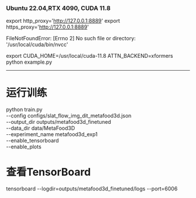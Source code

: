 ### Ubuntu 22.04,RTX 4090, CUDA 11.8

export http_proxy='http://127.0.0.1:8889' export https_proxy='http://127.0.0.1:8889'

FileNotFoundError: [Errno 2] No such file or directory: '/usr/local/cuda/bin/nvcc'

export CUDA_HOME=/usr/local/cuda-11.8
ATTN_BACKEND=xformers python example.py

---

# 运行训练
python train.py \
    --config configs/slat_flow_img_dit_metafood3d.json \
    --output_dir outputs/metafood3d_finetuned \
    --data_dir data/MetaFood3D \
    --experiment_name metafood3d_exp1 \
    --enable_tensorboard \
    --enable_plots

# 查看TensorBoard
tensorboard --logdir=outputs/metafood3d_finetuned/logs --port=6006